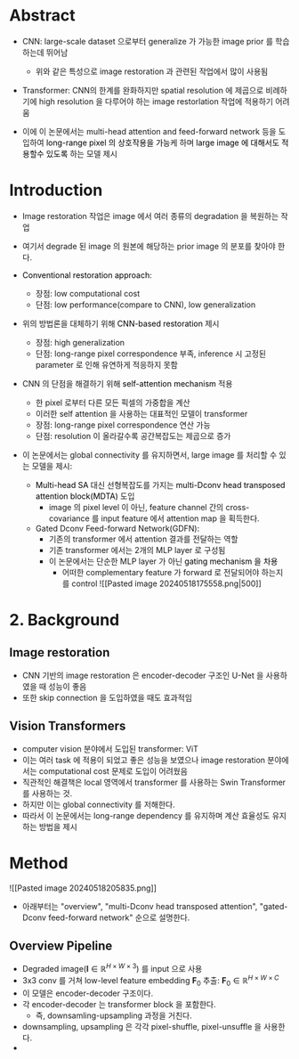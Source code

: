 
# Abstract

* CNN: large-scale dataset 으로부터 generalize 가 가능한 image prior 를 학습하는데 뛰어남
	* 위와 같은 특성으로 image restoration 과 관련된 작업에서 많이 사용됨
* Transformer: CNN의 한계를 완화하지만 spatial resolution 에 제곱으로 비례하기에 high resolution 을 다루어야 하는 image restorlation 작업에 적용하기 어려움

* 이에 이 논문에서는 multi-head attention and feed-forward network 등을 도입하여 <mark style='background:var(--mk-color-teal)'>long-range pixel 의 상호작용을 가능</mark>케 하며 <mark style='background:var(--mk-color-teal)'>large image 에 대해서도 적용할수 있도록</mark> 하는 모델 제시

# Introduction
* Image restoration 작업은 image 에서 여러 종류의 degradation 을 복원하는 작업
* 여기서 degrade 된 image 의 원본에 해당하는 prior image 의 분포를 찾아야 한다.
* <mark style='background:var(--mk-color-orange)'>Conventional restoration approach</mark>: 
	* <span style='color:var(--mk-color-teal)'>장점</span>: low computational cost
	* <span style='color:var(--mk-color-red)'>단점</span>: low performance(compare to CNN), low generalization
* 위의 방법론을 대체하기 위해 <mark style='background:var(--mk-color-orange)'>CNN-based restoration</mark> 제시
	* <span style='color:var(--mk-color-teal)'>장점</span>: high generalization
	* <span style='color:var(--mk-color-red)'>단점</span>: long-range pixel correspondence 부족, inference 시 고정된 parameter 로 인해 유연하게 적응하지 못함
* CNN 의 단점을 해결하기 위해 <mark style='background:var(--mk-color-orange)'>self-attention mechanism</mark> 적용
	* 한 pixel 로부터 다른 모든 픽셀의 가중합을 계산
	* 이러한 self attention 을 사용하는 대표적인 모델이 transformer
	* <span style='color:var(--mk-color-teal)'>장점</span>: long-range pixel correspondence 연산 가능
	* <span style='color:var(--mk-color-red)'>단점</span>: resolution 이 올라갈수록 공간복잡도는 제곱으로 증가

* 이 논문에서는 global connectivity 를 유지하면서, large image 를 처리할 수 있는 모델을 제시: 
	* <mark style='background:var(--mk-color-red)'>Multi-head SA</mark> 대신 선형복잡도를 가지는 <mark style='background:var(--mk-color-green)'>multi-Dconv head transposed attention block(MDTA)</mark> 도입
		* image 의 pixel level 이 아닌, feature channel 간의 cross-covariance 를 input feature 에서 attention map 을 획득한다.
	* Gated Dconv Feed-forward Network(GDFN): 
		* 기존의 transformer 에서 attention 결과를 전달하는 역할
		* 기존 transformer 에서는 2개의 MLP layer 로 구성됨
		* 이 논문에서는 단순한 MLP layer 가 아닌 <mark style='background:var(--mk-color-green)'>gating mechanism 을 차용</mark>
			* 어떠한 complementary feature 가 forward 로 전달되어야 하는지를 control
![[Pasted image 20240518175558.png|500]]

# 2. Background

## Image restoration
* CNN 기반의 image restoration 은 encoder-decoder 구조인 U-Net 을 사용하였을 때 성능이 좋음
* 또한 skip connection 을 도입하였을 때도 효과적임

## Vision Transformers
* computer vision 분야에서 도입된 transformer: ViT
* 이는 여러 task 에 적용이 되었고 좋은 성능을 보였으나 image restoration 분야에서는 computational cost 문제로 도입이 어려웠음
* 직관적인 해결책은 local 영역에서 transformer 를 사용하는 Swin Transformer 를 사용하는 것.
* 하지만 이는 global connectivity 를 저해한다.
* 따라서 이 논문에서는 long-range dependency 를 유지하며 계산 효율성도 유지하는 방법을 제시

# Method
![[Pasted image 20240518205835.png]]
* 아래부터는 "overview", "multi-Dconv head transposed attention", "gated-Dconv feed-forward network" 순으로 설명한다.

## Overview Pipeline
* Degraded image($\mathbf{I} \in \mathbb{R}^{H \times W \times 3}$) 를 input 으로 사용
* 3x3 conv 를 거쳐 low-level feature embedding $\mathbf{F}_0$ 추출: $\mathbf{F}_0 \in \mathbb{R}^{H \times W \times C}$
* 이 모델은 encoder-decoder 구조이다.
* 각 encoder-decoder 는 transformer block 을 포함한다.
	* 즉, downsamling-upsampling 과정을 거친다.
* downsampling, upsampling 은 각각 pixel-shuffle, pixel-unsuffle 을 사용한다.
* 

